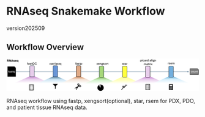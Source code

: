 # RNAseq Snakemake Workflow

version202509

## Workflow Overview
![worflow diagram](images/RNAseq_workflow-diagram.png)

RNAseq workflow using fastp, xengsort(optional), star, rsem for PDX, PDO, and patient tissue RNAseq data.
